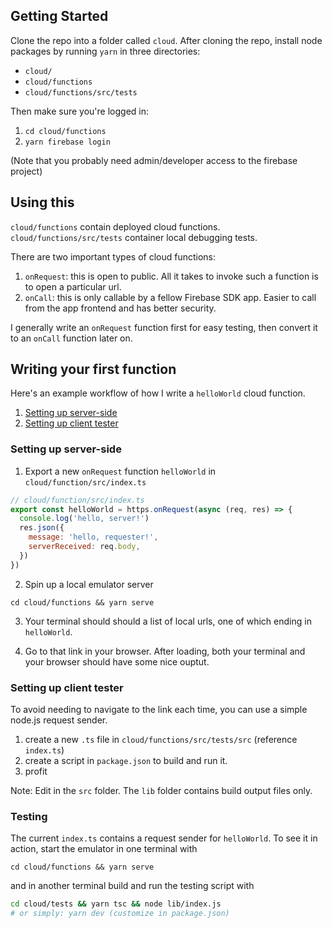 ## Getting Started

Clone the repo into a folder called `cloud`. After cloning the repo, install
node packages by running `yarn` in three directories:

- `cloud/`
- `cloud/functions`
- `cloud/functions/src/tests`

Then make sure you're logged in:
1. `cd cloud/functions`
2. `yarn firebase login`

(Note that you probably need admin/developer access to the firebase project)

## Using this

`cloud/functions` contain deployed cloud functions.  
`cloud/functions/src/tests` container local debugging tests.

There are two important types of cloud functions:
1. `onRequest`: this is open to public. All it takes to invoke such a function
   is to open a particular url.
2. `onCall`: this is only callable by a fellow Firebase SDK app. Easier to call
   from the app frontend and has better security.

I generally write an `onRequest` function first for easy testing, then convert
it to an `onCall` function later on.

## Writing your first function

Here's an example workflow of how I write a `helloWorld` cloud function.
1. [Setting up server-side](#setting-up-server-side)
2. [Setting up client tester](#setting-up-client-tester)

### Setting up server-side

1. Export a new `onRequest` function `helloWorld` in
   `cloud/function/src/index.ts`

```js
// cloud/function/src/index.ts
export const helloWorld = https.onRequest(async (req, res) => {
  console.log('hello, server!')
  res.json({
    message: 'hello, requester!',
    serverReceived: req.body,
  })
})
```

2. Spin up a local emulator server

```
cd cloud/functions && yarn serve
```

3. Your terminal should should a list of local urls, one of which ending in
   `helloWorld`.

4. Go to that link in your browser. After loading, both your terminal and your
   browser should have some nice ouptut.

### Setting up client tester

To avoid needing to navigate to the link each time, you can use a simple
node.js request sender.

1. create a new `.ts` file in `cloud/functions/src/tests/src` (reference `index.ts`)
2. create a script in `package.json` to build and run it.
3. profit

Note: Edit in the `src` folder. The `lib` folder contains build output files
only.

### Testing

The current `index.ts` contains a request sender for `helloWorld`. To see it in
action, start the emulator in one terminal with

```
cd cloud/functions && yarn serve
```

and in another terminal build and run the testing script with

```bash
cd cloud/tests && yarn tsc && node lib/index.js
# or simply: yarn dev (customize in package.json)
```
